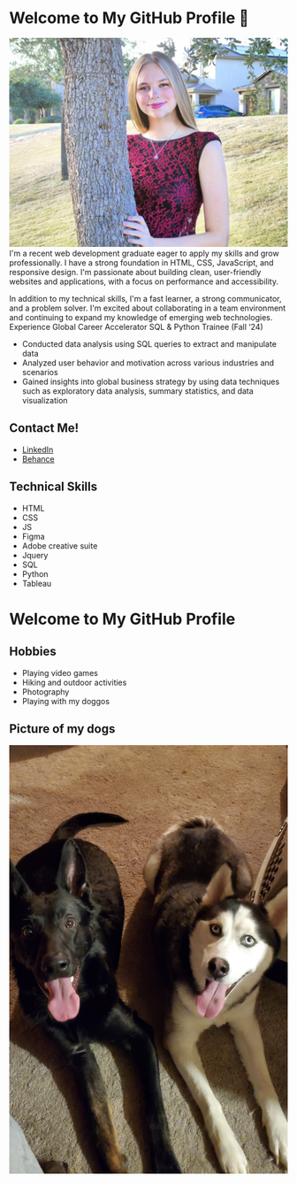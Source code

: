# Welcome to My GitHub Profile 👋

![My Profile Image](profile.jpg)
I'm a recent web development graduate eager to apply my skills and grow professionally. I have a strong foundation in HTML, CSS, JavaScript, and responsive design. I'm passionate about building clean, user-friendly websites and applications, with a focus on performance and accessibility.

In addition to my technical skills, I'm a fast learner, a strong communicator, and a problem solver. I'm excited about collaborating in a team environment and continuing to expand my knowledge of emerging web technologies.
Experience
Global Career Accelerator	SQL & Python Trainee (Fall ‘24)
- Conducted data analysis using SQL queries to extract and manipulate data
- Analyzed user behavior and motivation across various industries and scenarios
- Gained insights into global business strategy by using data techniques such as exploratory data analysis, summary statistics, and data visualization

## Contact Me!
- [LinkedIn](https://www.linkedin.com/in/kiasre20/)
- [Behance](https://www.behance.net/kieraharris3)

## Technical Skills
- HTML
- CSS
- JS
- Figma
- Adobe creative suite
- Jquery
- SQL
- Python
- Tableau
# Welcome to My GitHub Profile

## Hobbies
- Playing video games
- Hiking and outdoor activities
- Photography
- Playing with my doggos

## Picture of my dogs
![My doggos](image-2.jpg)
